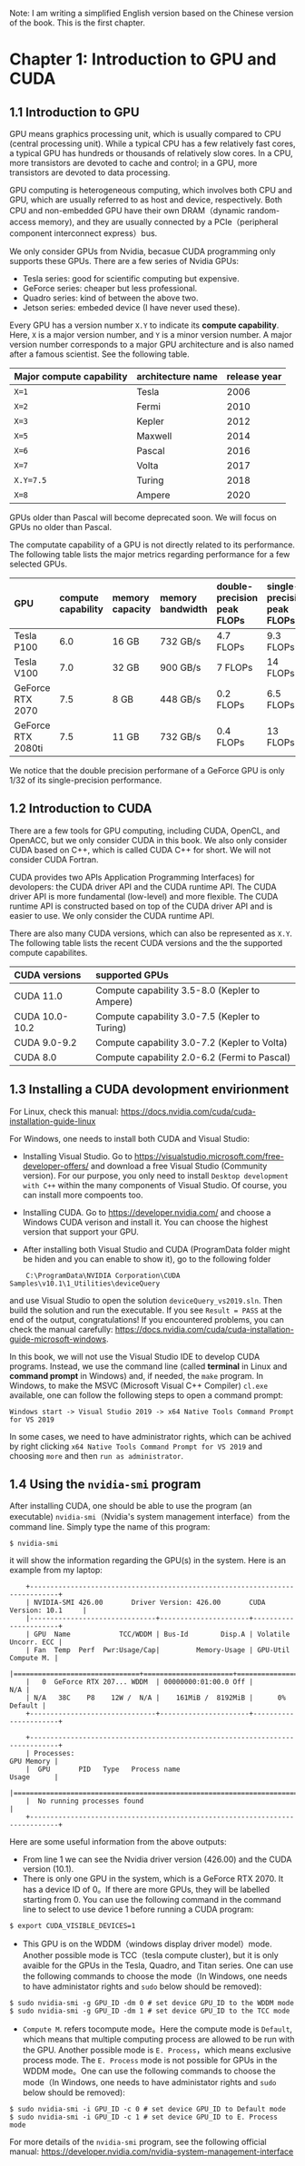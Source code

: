 Note: I am writing a simplified English version based on the Chinese version of the book. This is the first chapter.

# Chapter 1: Introduction to GPU and CUDA 

## 1.1 Introduction to GPU 

GPU means graphics processing unit, which is usually compared to CPU (central processing unit). While a typical CPU has a few relatively fast cores, a typical GPU has hundreds or thousands of relatively slow cores. In a CPU, more transistors are devoted to cache and control; in a GPU, more transistors are devoted to data processing. 

GPU computing is heterogeneous computing, which involves both CPU and GPU, which are usually referred to as host and device, respectively. Both CPU and non-embedded GPU have their own DRAM（dynamic random-access memory), and they are usually connected by a PCIe（peripheral component interconnect express）bus.

We only consider GPUs from Nvidia, becasue CUDA programming only supports these GPUs. There are a few series of Nvidia GPUs:
* Tesla series: good for scientific computing but expensive.
* GeForce series: cheaper but less professional. 
* Quadro series: kind of between the above two.
* Jetson series: embeded device (I have never used these).

Every GPU has a version number `X.Y` to indicate its **compute capability**. Here, `X` is a major version number, and `Y` is a minor version number. A major version number corresponds to a major GPU architecture and is also named after a famous scientist. See the following table.

| Major compute capability  | architecture name |   release year  |
|:------------|:---------------|:--------------|
| `X=1` | Tesla | 2006 |
| `X=2` | Fermi | 2010 |
| `X=3` | Kepler | 2012 |
| `X=5` | Maxwell | 2014 |
| `X=6` | Pascal | 2016 |
| `X=7` | Volta | 2017 |
| `X.Y=7.5` | Turing | 2018 |
| `X=8` | Ampere | 2020 |

GPUs older than Pascal will become deprecated soon. We will focus on GPUs no older than Pascal.

The computate capability of a GPU is not directly related to its performance. The following table lists the major metrics regarding performance for a few selected GPUs.

| GPU  | compute capability |  memory capacity  |  memory bandwidth  |  double-precision peak FLOPs | single-precision peak FLOPs |
|:------------|:---------------|:--------------|:-----------------|:------------|:------------------|
| Tesla P100         | 6.0 | 16 GB | 732 GB/s | 4.7 FLOPs | 9.3 FLOPs|
| Tesla V100         | 7.0 | 32 GB | 900 GB/s | 7 FLOPs  | 14 FLOPs |
| GeForce RTX 2070   | 7.5 | 8 GB  | 448 GB/s | 0.2 FLOPs| 6.5 FLOPs|
| GeForce RTX 2080ti | 7.5 | 11 GB | 732 GB/s | 0.4 FLOPs| 13 FLOPs|

We notice that the double precision performane of a GeForce GPU is only 1/32 of its single-precision performance.


## 1.2 Introduction to CUDA 

There are a few tools for GPU computing, including CUDA, OpenCL, and OpenACC, but we only consider CUDA in this book. We also only consider CUDA based on C++, which is called CUDA C++ for short. We will not consider CUDA Fortran.

CUDA provides two APIs Application Programming Interfaces) for devolopers: the CUDA driver API and the CUDA runtime API. The CUDA driver API is more fundamental (low-level) and more flexible. The CUDA runtime API is constructed based on top of the CUDA driver API and is easier to use. We only consider the CUDA runtime API.

There are also many CUDA versions, which can also be represented as `X.Y`. The following table lists the recent CUDA versions and the  the supported compute capabilites.

| CUDA versions | supported GPUs |
|:------------|:---------------|
|CUDA 11.0 |  Compute capability 3.5-8.0 (Kepler to Ampere) |
|CUDA 10.0-10.2 | Compute capability 3.0-7.5 (Kepler to Turing) |
|CUDA 9.0-9.2 | Compute capability 3.0-7.2  (Kepler to Volta) | 
|CUDA 8.0     | Compute capability 2.0-6.2  (Fermi to Pascal) | 

## 1.3 Installing a CUDA devolopment envirionment

For Linux, check this manual: https://docs.nvidia.com/cuda/cuda-installation-guide-linux

For Windows, one needs to install both CUDA and Visual Studio:

* Installing Visual Studio. Go to https://visualstudio.microsoft.com/free-developer-offers/ and download a free Visual Studio (Community version). For our purpose, you only need to install `Desktop development with C++` within the many components of Visual Studio. Of course, you can install more compoents too.

* Installing CUDA. Go to https://developer.nvidia.com/ and choose a Windows CUDA verison and install it. You can choose the highest version that support your GPU.

* After installing both Visual Studio and CUDA (ProgramData folder might be hiden and you can enable to show it), go to the following folder
```
    C:\ProgramData\NVIDIA Corporation\CUDA Samples\v10.1\1_Utilities\deviceQuery  
```
and use Visual Studio to open the solution `deviceQuery_vs2019.sln`. Then build the solution and run the executable. If you see `Result = PASS` at the end of the output, congratulations! If you encountered problems, you can check the manual carefully: https://docs.nvidia.com/cuda/cuda-installation-guide-microsoft-windows.

In this book, we will not use the Visual Studio IDE to develop CUDA programs. Instead, we use the command line (called **terminal** in Linux and **command prompt** in Windows) and, if needed, the `make` program. In Windows, to make the MSVC (Microsoft Visual C++ Compiler) `cl.exe` available, one can follow the following steps to open a command prompt:
```
Windows start -> Visual Studio 2019 -> x64 Native Tools Command Prompt for VS 2019
```
In some cases, we need to have administrator rights, which can be achived by right clicking `x64 Native Tools Command Prompt for VS 2019` and choosing `more` and then `run as administrator`.


## 1.4 Using the `nvidia-smi` program

After installing CUDA, one should be able to use the program (an executable) `nvidia-smi`（Nvidia's system management interface）from the command line. Simply type the name of this program:
```
$ nvidia-smi
```
it will show the information regarding the GPU(s) in the system. Here is an example from my laptop:
```
    +-----------------------------------------------------------------------------+
    | NVIDIA-SMI 426.00       Driver Version: 426.00       CUDA Version: 10.1     |
    |-------------------------------+----------------------+----------------------+
    | GPU  Name            TCC/WDDM | Bus-Id        Disp.A | Volatile Uncorr. ECC |
    | Fan  Temp  Perf  Pwr:Usage/Cap|         Memory-Usage | GPU-Util  Compute M. |
    |===============================+======================+======================|
    |   0  GeForce RTX 207... WDDM  | 00000000:01:00.0 Off |                  N/A |
    | N/A   38C    P8    12W /  N/A |    161MiB /  8192MiB |      0%      Default |
    +-------------------------------+----------------------+----------------------+

    +-----------------------------------------------------------------------------+
    | Processes:                                                       GPU Memory |
    |  GPU       PID   Type   Process name                             Usage      |
    |=============================================================================|
    |  No running processes found                                                 |
    +-----------------------------------------------------------------------------+
```

Here are some useful information from the above outputs:
* From line 1 we can see the Nvidia driver version (426.00) and the CUDA version (10.1).
* There is only one GPU in the system, which is a GeForce RTX 2070. It has a device ID of 0。If there are more GPUs, they will be labelled starting from 0. You can use the following command in the command line to select to use device 1 before running a CUDA program:
```
$ export CUDA_VISIBLE_DEVICES=1        
```
* This GPU is on the WDDM（windows display driver model）mode. Another possible mode is TCC（tesla compute cluster), but it is only avaible for the GPUs in the Tesla, Quadro, and Titan series. One can use the following commands to choose the mode（In Windows, one needs to have administator rights and `sudo` below should be removed):
```
$ sudo nvidia-smi -g GPU_ID -dm 0 # set device GPU_ID to the WDDM mode
$ sudo nvidia-smi -g GPU_ID -dm 1 # set device GPU_ID to the TCC mode
```
* `Compute M`. refers tocompute mode。Here the compute mode is `Default`, which means that multiple computing process are allowed to be run with the GPU. Another possible mode is `E. Process`，which means exclusive process mode. The `E. Process` mode is not possible for GPUs in the WDDM mode。One can use the following commands to choose the mode（In Windows, one needs to have administator rights and `sudo` below should be removed):
```
$ sudo nvidia-smi -i GPU_ID -c 0 # set device GPU_ID to Default mode
$ sudo nvidia-smi -i GPU_ID -c 1 # set device GPU_ID to E. Process mode
```

For more details of the `nvidia-smi` program, see the following official manual: https://developer.nvidia.com/nvidia-system-management-interface

